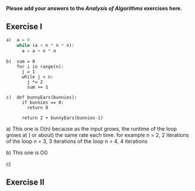 #### Please add your answers to the ***Analysis of  Algorithms*** exercises here.

## Exercise I


```python
a)  a = 0
    while (a < n * n * n):
      a = a + n * n
```


```
b)  sum = 0
    for i in range(n):
      j = 1
      while j < n:
        j *= 2
        sum += 1
```

```
c)  def bunnyEars(bunnies):
      if bunnies == 0:
        return 0

      return 2 + bunnyEars(bunnies-1)
```

a) This one is O(n) because as the input grows, the runtime of the loop grows at ( or about) the same rate each time.
    for example n = 2, 2 iterations of the loop
    n = 3, 3 iterations of the loop
    n = 4, 4 iterations


b) This one is O()


c) 

## Exercise II


